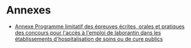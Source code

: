 # Annexes

- [Annexe Programme limitatif des épreuves écrites, orales et pratiques des concours pour l'accès à l'emploi de laborantin dans les établissements d'hospitalisation de soins ou de cure publics](annexe)
